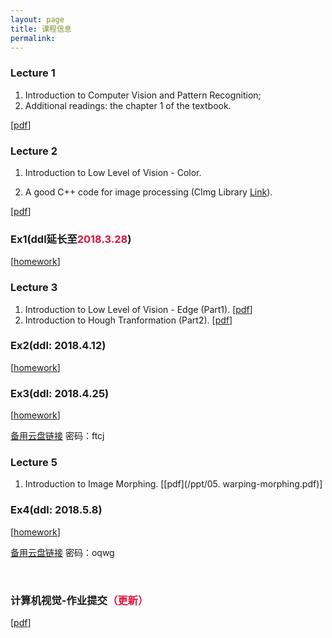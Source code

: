 ```yaml
---
layout: page
title: 课程信息
permalink: 
---
```


### Lecture 1

1. Introduction to Computer Vision and Pattern Recognition;
2. Additional readings: the chapter 1 of the textbook.

[[pdf](/ppt/01.pdf)]

### Lecture 2

1. Introduction to Low Level of Vision - Color.

2. A good C++ code for image processing (CImg Library [Link](/ppt/CImg相关资料.zip)).

[[pdf](/ppt/02.pdf)]

### Ex1(ddl延长至<font color="#DC143C">2018.3.28</font>)

[[homework](/homework/Ex1.zip)] 

### Lecture 3

1. Introduction to Low Level of Vision - Edge (Part1). [[pdf](/ppt/3_Edge_Part1.pdf)]
2. Introduction to Hough Tranformation (Part2). [[pdf](/ppt/3_Edge_Part2.pdf)]

### Ex2(ddl: 2018.4.12)

[[homework](/homework/Ex2.zip)]

### Ex3(ddl: 2018.4.25)

[[homework](/homework/Ex3.zip)]

[备用云盘链接](https://pan.baidu.com/s/1hCwfU7F7r-_z4ywJdkQSzQ)  密码：ftcj

### Lecture 5

1. Introduction to Image Morphing. [[pdf](/ppt/05. warping-morphing.pdf)]

### Ex4(ddl: 2018.5.8)

[[homework](/homework/Ex4.zip)]

[备用云盘链接](https://pan.baidu.com/s/1VKr09WQzSz4Pw6mI5zw-Pw)  密码：oqwg

<br>

### 计算机视觉-作业提交<font color="#DC143C">（更新）</font>


[[pdf](/homework/计算机视觉考核作业要求.pdf)]



